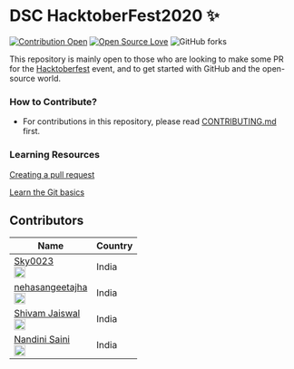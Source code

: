 # DSC HacktoberFest2020 :sparkles:


[![Contribution Open](https://img.shields.io/badge/contributions-welcome-brightgreen.svg?style=flat)](https://github.com/dscigdtuw/DSC-HacktoberFest2020/blob/main/CONTRIBUTING.md)
[![Open Source Love](https://badges.frapsoft.com/os/v1/open-source.svg?v=103)](https://github.com/dscigdtuw/DSC-HacktoberFest2020/issues)
![GitHub forks](https://img.shields.io/github/forks/dscigdtuw/ZerotoHero)

This repository is mainly open to those who are looking to make some PR for the [Hacktoberfest](https://hacktoberfest.digitalocean.com/) event, and to get started with GitHub and the open-source world.


### How to Contribute?
- For contributions in this repository, please read [CONTRIBUTING.md](https://github.com/dscigdtuw/DSC-HacktoberFest2020/blob/main/CONTRIBUTING.md) first.

### Learning Resources

[Creating a pull request](https://services.github.com/on-demand/intro-to-github/create-pull-request)

[Learn the Git basics](https://try.github.io)

## Contributors

| Name                                                                                                                               | Country               |
|------------------------------------------------------------------------------------------------------------------------------------|-----------------------|
| [Sky0023](https://github.com/Sky0023/) <br> <img src="https://github.com/Sky0023.png" width="20" height="20">   | India      |
| [nehasangeetajha](https://github.com/nehasangeetajha/) <br> <img src="https://github.com/nehasangeetajha.png" width="20" height="20">   | India      |
| [Shivam Jaiswal](https://github.com/shivamjaiswal64/) <br> <img src="https://github.com/shivamjaiswal64.png" width="20" height="20"> | India |
| [Nandini Saini](https://github.com/nandini-412/) <br> <img src="https://avatars3.githubusercontent.com/u/71938658?s=400&u=8326c09da59990f1c4e36c66d6f9d4ec83cb9e48&v=4" width="20" height="20"> | India |

